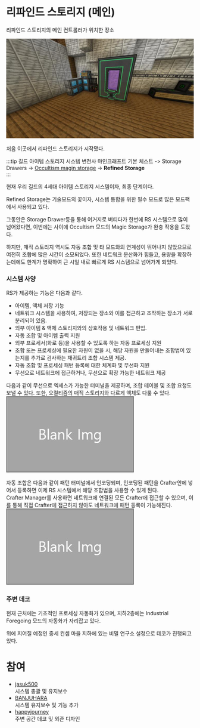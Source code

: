 # 리파인드 스토리지 (메인)

리파인드 스토리지의 메인 컨트롤러가 위치한 장소

![asdf](../../asset/systems/rs_main/main.jpg)

처음 이곳에서 리파인드 스토리지가 시작됐다.

:::tip 길드 아이템 스토리지 시스템 변천사
마인크래프트 기본 체스트 -> Storage Drawers -> [Occultism magin storage](occultism_magic_storage.md) -> **Refined Storage**  
:::

현재 우리 길드의 4세대 아이템 스토리지 시스템이자, 최종 단계이다.

Refined Storage는 기술모드의 꽃이자, 시스템 통합을 위한 필수 모드로 많은 모드팩에서 사용되고 있다.

그동안은 Storage Drawer등을 통해 어거지로 버티다가 한번에 RS 시스템으로 많이 넘어왔다면, 이번에는 사이에 Occultism 모드의 Magic Storage가 완충 작용을 도왔다.

하지만, 매직 스토리지 역시도 자동 조합 및 타 모드와의 연계성이 뛰어나지 않았으므로 여전히 조합에 많은 시간이 소모되었다. 
또한 네트워크 분산화가 힘들고, 용량을 확장하는데에도 한계가 명확하여 근 시일 내로 빠르게 RS 시스템으로 넘어가게 되었다.

### 시스템 사양
RS가 제공하는 기능은 다음과 같다.
- 아이템, 액체 저장 기능
- 네트워크 시스템을 사용하여, 저장되는 장소와 이를 접근하고 조작하는 장소가 서로 분리되어 있음.
- 외부 아이템 & 액체 스토리지와의 상호작용 및 네트워크 편입.
- 자동 조합 및 아이템 출력 지원
- 외부 프로세서(화로 등)을 사용할 수 있도록 하는 자동 프로세싱 지원
- 조합 또는 프로세싱에 필요한 자원이 없을 시, 해당 자원을 만들어내는 조합법이 있는지를 추가로 검사하는 재귀트리 조합 시스템 제공.
- 자동 조합 및 프로세싱 패턴 등록에 대한 체계화 및 무선화 지원
- 무선으로 네트워크에 접근하거나, 무선으로 확장 가능한 네트워크 제공

다음과 같이 무선으로 엑세스가 가능한 터미널을 제공하며, 조합 테이블 및 조합 요청도 보낼 수 있다. 또한, 오컬티즘의 매직 스토리지와 다르게 액체도 다룰 수 있다.
![asdf](../../asset/blank_img.jpg)

자동 조합은 다음과 같이 패턴 터미널에서 인코딩되며, 인코딩된 패턴을 Crafter안에 넣어서 등록하면 이제 RS 시스템에서 해당 조합법을 사용할 수 있게 된다.  
Crafter Manager를 사용하면 네트워크에 연결된 모든 Crafter에 접근할 수 있으며, 이를 통해 직접 Crafter에 접근하지 않아도 네트워크에 패턴 등록이 가능해진다.
![asdf](../../asset/blank_img.jpg)


### 주변 데코
현재 근처에는 기초적인 프로세싱 자동화가 있으며, 지하2층에는 Industrial Foregoing 모드의 자동화가 자리잡고 있다.

위에 지어질 예정인 중세 컨셉 마을 지하에 있는 비밀 연구소 설정으로 데코가 진행되고 있다.

# 참여
<!-- player_desc_open -->
- [jasuk500](../members/jasuk500.md)  
시스템 총괄 및 유지보수
- [BANJUHARA](../members/BANJUHARA.md)  
시스템 유지보수 및 기능 추가
- [happyjourney](../members/happyjourney.md)  
주변 공간 데코 및 외관 디자인
<!-- player_desc_close -->